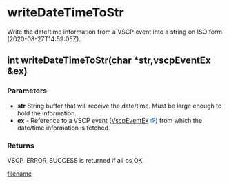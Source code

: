 # writeDateTimeToStr

Write the date/time information from a VSCP event into a string on ISO form (2020-08-27T14:59:05Z).

## int writeDateTimeToStr(char *str,vscpEventEx &ex)

### Parameters
* **str** String buffer that will receive the date/time. Must be large enough to hold the information.
* **ex** - Reference to a VSCP event ([VscpEventEx](https://github.com/grodansparadis/vscp/blob/master/src/vscp/common/vscp.h) ![External Link](./images/Icon_External_Link.png)) from which the date/time information is fetched.

### Returns
VSCP_ERROR_SUCCESS is returned if all os OK.

[filename](./bottom_copyright.md ':include')

